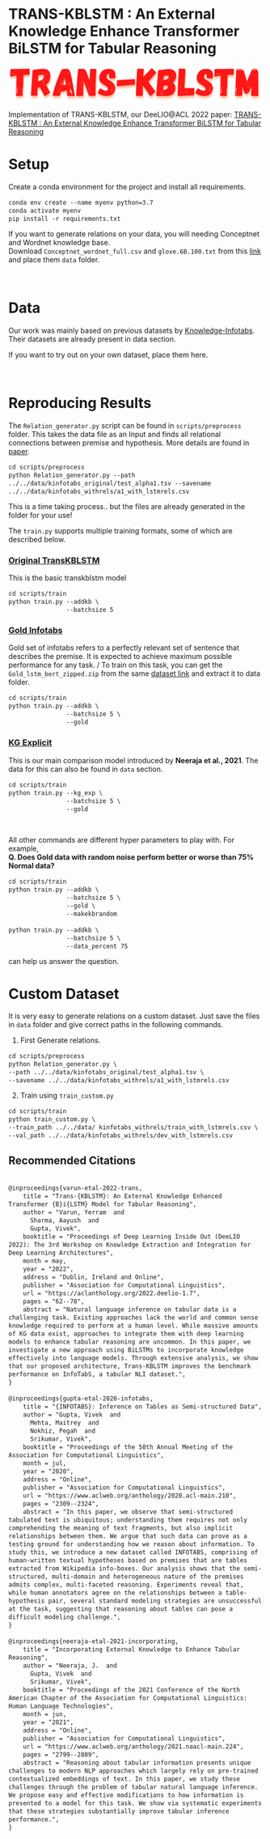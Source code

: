 <h1> TRANS-KBLSTM : An External Knowledge Enhance Transformer BiLSTM for Tabular Reasoning </h1>
<img src="./trans-kblstm.png"/>

Implementation of TRANS-KBLSTM, our DeeLIO@ACL 2022 paper: 
<a href="https://vgupta123.github.io/docs/TransKBLSTM.pdf"> TRANS-KBLSTM : An External Knowledge Enhance Transformer BiLSTM for Tabular Reasoning </a>



# Setup
Create a conda environment for the project and install all requirements.

```
conda env create --name myenv python=3.7
conda activate myenv
pip install -r requirements.txt
```

If you want to generate relations on your data, you will needing Conceptnet and Wordnet knowledge base. \
Download `Conceptnet_wordnet_full.csv` and `glove.6B.100.txt` from this [link](https://drive.google.com/drive/folders/1kA44dYJ6wEA4MzexD_-KhR-PiDw6lYKo) and place them `data` folder.

<br>

# Data
Our work was mainly based on previous datasets by [Knowledge-Infotabs](https://knowledge-infotabs.github.io/). Their datasets are already present in data section.

If you want to try out on your own dataset, place them here.

<br>

# Reproducing Results

The `Relation_generator.py` script can be found in `scripts/preprocess` folder. This takes the data file as an Input and finds all relational connections between premise and hypothesis. More details are found in [paper](https://trans-kblstm.github.io/).

```
cd scripts/preprocess
python Relation_generator.py --path ../../data/kinfotabs_original/test_alpha1.tsv --savename ../../data/kinfotabs_withrels/a1_with_lstmrels.csv
```

This is a time taking process.. but the files are already generated in the folder for your use!
<br>

The `train.py` supports multiple training formats, some of which are described below.

### <u> Original TransKBLSTM </u>
This is the basic transkblstm model

```
cd scripts/train
python train.py --addkb \
                --batchsize 5
```

### <u> Gold Infotabs </u>
Gold set of infotabs refers to a perfectly relevant set of sentence that describes the premise. It is expected to achieve maximum possible performance for any task. /
To train on this task, you can get the `Gold_lstm_bert_zipped.zip` from the same [dataset link](https://drive.google.com/drive/folders/1kA44dYJ6wEA4MzexD_-KhR-PiDw6lYKo) and extract it to data folder.

```
cd scripts/train
python train.py --addkb \
                --batchsize 5 \
                --gold
```

### <u> KG Explicit </u>
This is our main comparison model introduced by <strong>Neeraja et al., 2021</strong>. The data for this can also be found in `data` section.

```
cd scripts/train
python train.py --kg_exp \
                --batchsize 5 \
                --gold
```
<br>


All other commands are different hyper parameters to play with. For example, <br>
<b> Q. Does Gold data with random noise perform better or worse than 75% Normal data? </b>

```
cd scripts/train
python train.py --addkb \
                --batchsize 5 \
                --gold \
                --makekbrandom 

python train.py --addkb \
                --batchsize 5 \
                --data_percent 75
```
can help us answer the question.


# Custom Dataset

It is very easy to generate relations on a custom dataset. Just save the files in `data` folder and give correct paths in the following commands.

1. First Generate relations.

```
cd scripts/preprocess
python Relation_generator.py \
--path ../../data/kinfotabs_original/test_alpha1.tsv \
--savename ../../data/kinfotabs_withrels/a1_with_lstmrels.csv
```

2. Train using `train_custom.py`

```
cd scripts/train
python train_custom.py \
--train_path ../../data/ kinfotabs_withrels/train_with_lstmrels.csv \
--val_path ../../data/kinfotabs_withrels/dev_with_lstmrels.csv
```


## Recommended Citations

```

@inproceedings{varun-etal-2022-trans,
    title = "Trans-{KBLSTM}: An External Knowledge Enhanced Transformer {B}i{LSTM} Model for Tabular Reasoning",
    author = "Varun, Yerram  and
      Sharma, Aayush  and
      Gupta, Vivek",
    booktitle = "Proceedings of Deep Learning Inside Out (DeeLIO 2022): The 3rd Workshop on Knowledge Extraction and Integration for Deep Learning Architectures",
    month = may,
    year = "2022",
    address = "Dublin, Ireland and Online",
    publisher = "Association for Computational Linguistics",
    url = "https://aclanthology.org/2022.deelio-1.7",
    pages = "62--78",
    abstract = "Natural language inference on tabular data is a challenging task. Existing approaches lack the world and common sense knowledge required to perform at a human level. While massive amounts of KG data exist, approaches to integrate them with deep learning models to enhance tabular reasoning are uncommon. In this paper, we investigate a new approach using BiLSTMs to incorporate knowledge effectively into language models. Through extensive analysis, we show that our proposed architecture, Trans-KBLSTM improves the benchmark performance on InfoTabS, a tabular NLI dataset.",
}

@inproceedings{gupta-etal-2020-infotabs,
    title = "{INFOTABS}: Inference on Tables as Semi-structured Data",
    author = "Gupta, Vivek  and
      Mehta, Maitrey  and
      Nokhiz, Pegah  and
      Srikumar, Vivek",
    booktitle = "Proceedings of the 58th Annual Meeting of the Association for Computational Linguistics",
    month = jul,
    year = "2020",
    address = "Online",
    publisher = "Association for Computational Linguistics",
    url = "https://www.aclweb.org/anthology/2020.acl-main.210",
    pages = "2309--2324",
    abstract = "In this paper, we observe that semi-structured tabulated text is ubiquitous; understanding them requires not only comprehending the meaning of text fragments, but also implicit relationships between them. We argue that such data can prove as a testing ground for understanding how we reason about information. To study this, we introduce a new dataset called INFOTABS, comprising of human-written textual hypotheses based on premises that are tables extracted from Wikipedia info-boxes. Our analysis shows that the semi-structured, multi-domain and heterogeneous nature of the premises admits complex, multi-faceted reasoning. Experiments reveal that, while human annotators agree on the relationships between a table-hypothesis pair, several standard modeling strategies are unsuccessful at the task, suggesting that reasoning about tables can pose a difficult modeling challenge.",
}

@inproceedings{neeraja-etal-2021-incorporating,
    title = "Incorporating External Knowledge to Enhance Tabular Reasoning",
    author = "Neeraja, J.  and
      Gupta, Vivek  and
      Srikumar, Vivek",
    booktitle = "Proceedings of the 2021 Conference of the North American Chapter of the Association for Computational Linguistics: Human Language Technologies",
    month = jun,
    year = "2021",
    address = "Online",
    publisher = "Association for Computational Linguistics",
    url = "https://www.aclweb.org/anthology/2021.naacl-main.224",
    pages = "2799--2809",
    abstract = "Reasoning about tabular information presents unique challenges to modern NLP approaches which largely rely on pre-trained contextualized embeddings of text. In this paper, we study these challenges through the problem of tabular natural language inference. We propose easy and effective modifications to how information is presented to a model for this task. We show via systematic experiments that these strategies substantially improve tabular inference performance.",
}

```

